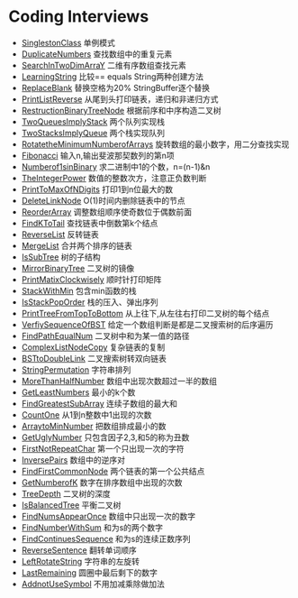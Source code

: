 
# Coding Interviews
- [SinglestonClass](https://github.com/guangxush/JavaDataStructure/blob/master/src/codingInterviews/SingletonClass1.java) 单例模式
- [DuplicateNumbers](https://github.com/guangxush/JavaDataStructure/blob/master/src/codingInterviews/DuplicateNumbers.java) 查找数组中的重复元素
- [SearchInTwoDimArraY](https://github.com/guangxush/JavaDataStructure/blob/master/src/codingInterviews/SearchInTwoDimArrays.java) 二维有序数组查找元素
- [LearningString](https://github.com/guangxush/JavaDataStructure/blob/master/src/codingInterviews/LearnString.java) 比较== equals String两种创建方法
- [ReplaceBlank](https://github.com/guangxush/JavaDataStructure/blob/master/src/codingInterviews/ReplaceBlank.java) 替换空格为20% StringBuffer逐个替换
- [PrintListReverse](https://github.com/guangxush/JavaDataStructure/blob/master/src/codingInterviews/PrintListReverse.java) 从尾到头打印链表，递归和非递归方式
- [RestructionBinaryTreeNode](https://github.com/guangxush/JavaDataStructure/blob/master/src/codingInterviews/RestructionBinaryTreeNode.java) 根据前序和中序构造二叉树
- [TwoQueuesImplyStack](https://github.com/guangxush/JavaDataStructure/blob/master/src/codingInterviews/TwoQueuesImplyStack.java) 两个队列实现栈
- [TwoStacksImplyQueue](https://github.com/guangxush/JavaDataStructure/blob/master/src/codingInterviews/TwoStacksImplyQueue.java) 两个栈实现队列
- [RotatetheMinimumNumberofArrays](https://github.com/guangxush/JavaDataStructure/blob/master/src/codingInterviews/RotatetheMinimumNumberofArrays.java) 旋转数组的最小数字，用二分查找实现
- [Fibonacci](https://github.com/guangxush/JavaDataStructure/blob/master/src/codingInterviews/Fibonacci.java) 输入n,输出斐波那契数列的第n项
- [Numberof1sinBinary](https://github.com/guangxush/JavaDataStructure/blob/master/src/codingInterviews/Numberof1sinBinary.java) 求二进制中1的个数，n=(n-1)&n
- [TheIntegerPower](https://github.com/guangxush/JavaDataStructure/blob/master/src/codingInterviews/TheIntegerPower.java) 数值的整数次方，注意正负数判断
- [PrintToMaxOfNDigits](https://github.com/guangxush/JavaDataStructure/blob/master/src/codingInterviews/PrintToMaxOfNDigits.java) 打印1到n位最大的数
- [DeleteLinkNode](https://github.com/guangxush/JavaDataStructure/blob/master/src/codingInterviews/DeleteLinkNode.java) O(1)时间内删除链表中的节点
- [ReorderArray](https://github.com/guangxush/JavaDataStructure/blob/master/src/codingInterviews/ReorderArray.java) 调整数组顺序使奇数位于偶数前面
- [FindKToTail](https://github.com/guangxush/JavaDataStructure/blob/master/src/codingInterviews/FindKToTail.java) 查找链表中倒数第k个结点
- [ReverseList](https://github.com/guangxush/JavaDataStructure/blob/master/src/codingInterviews/ReverseList.java) 反转链表
- [MergeList](https://github.com/guangxush/JavaDataStructure/blob/master/src/codingInterviews/MergeList.java) 合并两个排序的链表
- [IsSubTree](https://github.com/guangxush/JavaDataStructure/blob/master/src/codingInterviews/IsSubTree.java) 树的子结构
- [MirrorBinaryTree](https://github.com/guangxush/JavaDataStructure/blob/master/src/codingInterviews/MirrorBinaryTree.java) 二叉树的镜像
- [PrintMatixClockwisely](https://github.com/guangxush/JavaDataStructure/blob/master/src/codingInterviews/PrintMatixClockwisely.java) 顺时针打印矩阵
- [StackWithMin](https://github.com/guangxush/JavaDataStructure/blob/master/src/codingInterviews/StackWithMin.java) 包含min函数的栈
- [IsStackPopOrder](https://github.com/guangxush/JavaDataStructure/blob/master/src/codingInterviews/IsStackPopOrder.java) 栈的压入、弹出序列
- [PrintTreeFromTopToBottom](https://github.com/guangxush/JavaDataStructure/blob/master/src/codingInterviews/PrintTreeFromTopToBottom.java) 从上往下,从左往右打印二叉树的每个结点
- [VerfiySequenceOfBST](https://github.com/guangxush/JavaDataStructure/blob/master/src/codingInterviews/VerfiySequenceOfBST.java) 给定一个数组判断是都是二叉搜索树的后序遍历
- [FindPathEqualNum](https://github.com/guangxush/JavaDataStructure/blob/master/src/codingInterviews/FindPathEqualNum.java) 二叉树中和为某一值的路径
- [ComplexListNodeCopy](https://github.com/guangxush/JavaDataStructure/blob/master/src/codingInterviews/ComplexListNodeCopy.java) 复杂链表的复制
- [BSTtoDoubleLink](https://github.com/guangxush/JavaDataStructure/blob/master/src/codingInterviews/BSTtoDoubleLink.java) 二叉搜索树转双向链表
- [StringPermutation](https://github.com/guangxush/JavaDataStructure/blob/master/src/codingInterviews/StringPermutation.java) 字符串排列
- [MoreThanHalfNumber](https://github.com/guangxush/JavaDataStructure/blob/master/src/codingInterviews/MoreThanHalfNumber.java) 数组中出现次数超过一半的数组
- [GetLeastNumbers](https://github.com/guangxush/JavaDataStructure/blob/master/src/codingInterviews/GetLeastNumbers.java) 最小的k个数
- [FindGreatestSubArray](https://github.com/guangxush/JavaDataStructure/blob/master/src/codingInterviews/FindGreatestSubArray.java) 连续子数组的最大和
- [CountOne](https://github.com/guangxush/JavaDataStructure/blob/master/src/codingInterviews/CountOne.java) 从1到n整数中1出现的次数
- [ArraytoMinNumber](https://github.com/guangxush/JavaDataStructure/blob/master/src/codingInterviews/ArraytoMinNumber.java) 把数组排成最小的数
- [GetUglyNumber](https://github.com/guangxush/JavaDataStructure/blob/master/src/codingInterviews/GetUglyNumber.java) 只包含因子2,3,和5的称为丑数
- [FirstNotRepeatChar](https://github.com/guangxush/JavaDataStructure/blob/master/src/codingInterviews/FirstNotRepeatChar.java)  第一个只出现一次的字符
- [InversePairs](https://github.com/guangxush/JavaDataStructure/blob/master/src/codingInterviews/InversePairs.java) 数组中的逆序对
- [FindFirstCommonNode](https://github.com/guangxush/JavaDataStructure/blob/master/src/codingInterviews/FindFirstCommonNode.java) 两个链表的第一个公共结点
- [GetNumberofK](https://github.com/guangxush/JavaDataStructure/blob/master/src/codingInterviews/GetNumberofK.java) 数字在排序数组中出现的次数
- [TreeDepth](https://github.com/guangxush/JavaDataStructure/blob/master/src/codingInterviews/TreeDepth.java) 二叉树的深度
- [IsBalancedTree](https://github.com/guangxush/JavaDataStructure/blob/master/src/codingInterviews/IsBalancedTree.java) 平衡二叉树
- [FindNumsAppearOnce](https://github.com/guangxush/JavaDataStructure/blob/master/src/codingInterviews/FindNumsAppearOnce.java) 数组中只出现一次的数字
- [FindNumberWithSum](https://github.com/guangxush/JavaDataStructure/blob/master/src/codingInterviews/FindNumberWithSum.java) 和为s的两个数字
- [FindContinuesSequence](https://github.com/guangxush/JavaDataStructure/blob/master/src/codingInterviews/FindContinuesSequence.java) 和为s的连续正数序列
- [ReverseSentence](https://github.com/guangxush/JavaDataStructure/blob/master/src/codingInterviews/ReverseSentence.java) 翻转单词顺序
- [LeftRotateString](https://github.com/guangxush/JavaDataStructure/blob/master/src/codingInterviews/LeftRotateString.java) 字符串的左旋转
- [LastRemaining](https://github.com/guangxush/JavaDataStructure/blob/master/src/codingInterviews/LastRemaining.java) 圆圈中最后剩下的数字
- [AddnotUseSymbol](https://github.com/guangxush/JavaDataStructure/blob/master/src/codingInterviews/AddnotUseSymbol.java) 不用加减乘除做加法